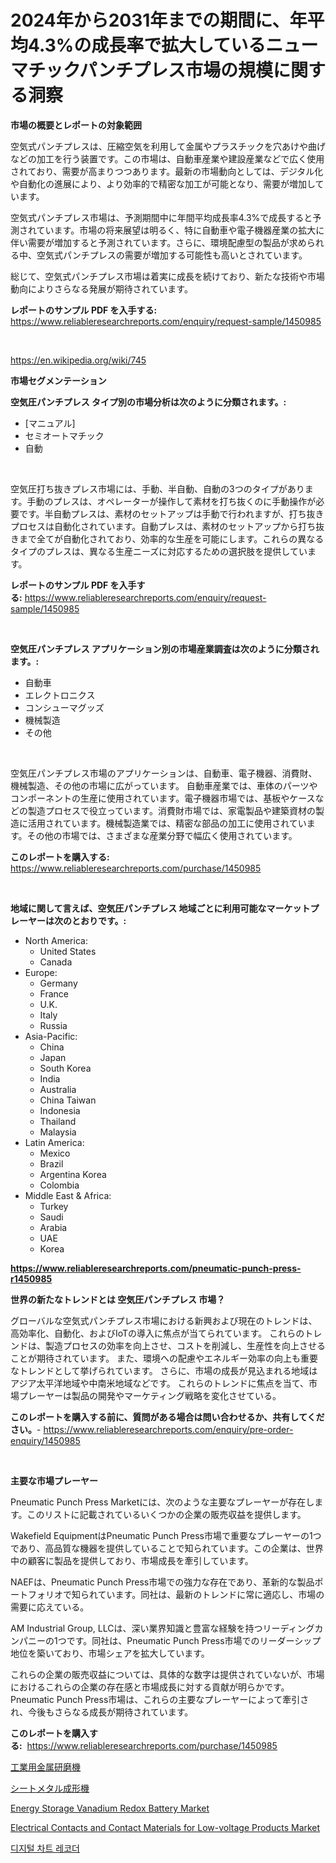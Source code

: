 <p><h1>2024年から2031年までの期間に、年平均4.3%の成長率で拡大しているニューマチックパンチプレス市場の規模に関する洞察</h1></p><p><strong>市場の概要とレポートの対象範囲</strong></p>
<p><p>空気式パンチプレスは、圧縮空気を利用して金属やプラスチックを穴あけや曲げなどの加工を行う装置です。この市場は、自動車産業や建設産業などで広く使用されており、需要が高まりつつあります。最新の市場動向としては、デジタル化や自動化の進展により、より効率的で精密な加工が可能となり、需要が増加しています。</p><p>空気式パンチプレス市場は、予測期間中に年間平均成長率4.3%で成長すると予測されています。市場の将来展望は明るく、特に自動車や電子機器産業の拡大に伴い需要が増加すると予測されています。さらに、環境配慮型の製品が求められる中、空気式パンチプレスの需要が増加する可能性も高いとされています。</p><p>総じて、空気式パンチプレス市場は着実に成長を続けており、新たな技術や市場動向によりさらなる発展が期待されています。</p></p>
<p><strong>レポートのサンプル PDF を入手する:</strong> <a href="https://www.reliableresearchreports.com/enquiry/request-sample/1450985">https://www.reliableresearchreports.com/enquiry/request-sample/1450985</a></p>
<p>&nbsp;</p>
<p><a href="https://en.wikipedia.org/wiki/745">https://en.wikipedia.org/wiki/745</a></p>
<p><strong>市場セグメンテーション</strong></p>
<p><strong>空気圧パンチプレス タイプ別の市場分析は次のように分類されます。:</strong></p>
<p><ul><li>[マニュアル]</li><li>セミオートマチック</li><li>自動</li></ul></p>
<p>&nbsp;</p>
<p><p>空気圧打ち抜きプレス市場には、手動、半自動、自動の3つのタイプがあります。手動のプレスは、オペレーターが操作して素材を打ち抜くのに手動操作が必要です。半自動プレスは、素材のセットアップは手動で行われますが、打ち抜きプロセスは自動化されています。自動プレスは、素材のセットアップから打ち抜きまで全てが自動化されており、効率的な生産を可能にします。これらの異なるタイプのプレスは、異なる生産ニーズに対応するための選択肢を提供しています。</p></p>
<p><strong>レポートのサンプル PDF を入手する:</strong>&nbsp;<a href="https://www.reliableresearchreports.com/enquiry/request-sample/1450985">https://www.reliableresearchreports.com/enquiry/request-sample/1450985</a></p>
<p>&nbsp;</p>
<p><strong> 空気圧パンチプレス アプリケーション別の市場産業調査は次のように分類されます。:</strong></p>
<p><ul><li>自動車</li><li>エレクトロニクス</li><li>コンシューマグッズ</li><li>機械製造</li><li>その他</li></ul></p>
<p>&nbsp;</p>
<p><p>空気圧パンチプレス市場のアプリケーションは、自動車、電子機器、消費財、機械製造、その他の市場に広がっています。 自動車産業では、車体のパーツやコンポーネントの生産に使用されています。電子機器市場では、基板やケースなどの製造プロセスで役立っています。消費財市場では、家電製品や建築資材の製造に活用されています。機械製造業では、精密な部品の加工に使用されています。その他の市場では、さまざまな産業分野で幅広く使用されています。</p></p>
<p><strong>このレポートを購入する:</strong>&nbsp; <a href="https://www.reliableresearchreports.com/purchase/1450985">https://www.reliableresearchreports.com/purchase/1450985</a></p>
<p>&nbsp;</p>
<p><strong>地域に関して言えば、空気圧パンチプレス 地域ごとに利用可能なマーケットプレーヤーは次のとおりです。:</strong></p>
<p><ul>
    <li>
        North America:
        <ul>
            <li>United States</li>
            <li>Canada</li>
        </ul>
    </li>
    <li>
        Europe:
        <ul>
            <li>Germany</li>
            <li>France</li>
            <li>U.K.</li>
            <li>Italy</li>
            <li>Russia</li>
        </ul>
    </li>
    <li>
        Asia-Pacific:
        <ul>
            <li>China</li>
            <li>Japan</li>
            <li>South Korea</li>
            <li>India</li>
            <li>Australia</li>
            <li>China Taiwan</li>
            <li>Indonesia</li>
            <li>Thailand</li>
            <li>Malaysia</li>
        </ul>
    </li>
    <li>
        Latin America:
        <ul>
            <li>Mexico</li>
            <li>Brazil</li>
            <li>Argentina Korea</li>
            <li>Colombia</li>
        </ul>
    </li>
    <li>
        Middle East & Africa:
        <ul>
            <li>Turkey</li>
            <li>Saudi</li>
            <li>Arabia</li>
            <li>UAE</li>
            <li>Korea</li>
        </ul>
    </li>
    </ul></p>
<p><strong><a href="https://www.reliableresearchreports.com/pneumatic-punch-press-r1450985">https://www.reliableresearchreports.com/pneumatic-punch-press-r1450985</a></strong>&nbsp;</p>
<p><strong>世界の新たなトレンドとは 空気圧パンチプレス 市場？</strong></p>
<p><p>グローバルな空気式パンチプレス市場における新興および現在のトレンドは、高効率化、自動化、およびIoTの導入に焦点が当てられています。 これらのトレンドは、製造プロセスの効率を向上させ、コストを削減し、生産性を向上させることが期待されています。 また、環境への配慮やエネルギー効率の向上も重要なトレンドとして挙げられています。 さらに、市場の成長が見込まれる地域はアジア太平洋地域や中南米地域などです。 これらのトレンドに焦点を当て、市場プレーヤーは製品の開発やマーケティング戦略を変化させている。</p></p>
<p><strong>このレポートを購入する前に、質問がある場合は問い合わせるか、共有してください。</strong>- <a href="https://www.reliableresearchreports.com/enquiry/pre-order-enquiry/1450985">https://www.reliableresearchreports.com/enquiry/pre-order-enquiry/1450985</a></p>
<p>&nbsp;</p>
<p><strong>主要な市場プレーヤー</strong></p>
<p><p>Pneumatic Punch Press Marketには、次のような主要なプレーヤーが存在します。このリストに記載されているいくつかの企業の販売収益を提供します。</p><p>Wakefield EquipmentはPneumatic Punch Press市場で重要なプレーヤーの1つであり、高品質な機器を提供していることで知られています。この企業は、世界中の顧客に製品を提供しており、市場成長を牽引しています。</p><p>NAEFは、Pneumatic Punch Press市場での強力な存在であり、革新的な製品ポートフォリオで知られています。同社は、最新のトレンドに常に適応し、市場の需要に応えている。</p><p>AM Industrial Group, LLCは、深い業界知識と豊富な経験を持つリーディングカンパニーの1つです。同社は、Pneumatic Punch Press市場でのリーダーシップ地位を築いており、市場シェアを拡大しています。</p><p>これらの企業の販売収益については、具体的な数字は提供されていないが、市場におけるこれらの企業の存在感と市場成長に対する貢献が明らかです。Pneumatic Punch Press市場は、これらの主要なプレーヤーによって牽引され、今後もさらなる成長が期待されています。</p></p>
<p><strong>このレポートを購入する:</strong>&nbsp;&nbsp;<a href="https://www.reliableresearchreports.com/purchase/1450985">https://www.reliableresearchreports.com/purchase/1450985</a></p>
<p><p><a href="https://github.com/TerrellConn/Market-Research-Report-List-2/blob/main/255439720648.md">工業用金属研磨機</a></p><p><a href="https://github.com/RandallRunte2023/Market-Research-Report-List-2/blob/main/569602220649.md">シートメタル成形機</a></p><p><a href="https://github.com/indrystar/Market-Research-Report-List-4/blob/main/energy-storage-vanadium-redox-battery-market.md">Energy Storage Vanadium Redox Battery Market</a></p><p><a href="https://github.com/josesg55/Market-Research-Report-List-3/blob/main/electrical-contacts-and-contact-materials-for-low-voltage-products-market.md">Electrical Contacts and Contact Materials for Low-voltage Products Market</a></p><p><a href="https://github.com/shampaakter36/Market-Research-Report-List-2/blob/main/337445428185.md">디지털 차트 레코더</a></p></p>